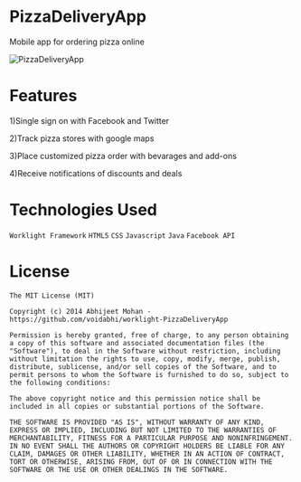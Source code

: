 PizzaDeliveryApp
==========================
Mobile app for ordering pizza online

![PizzaDeliveryApp](https://raw.githubusercontent.com/voidabhi/worklight-PizzaDeliveryApp/screenshot/screenshot.png)

Features
==========================

1)Single sign on with Facebook and Twitter 

2)Track pizza stores with google maps

3)Place customized pizza order with bevarages and add-ons

4)Receive notifications of discounts and deals


Technologies Used
==========================

`Worklight Framework`
`HTML5`
`CSS`
`Javascript`
`Java`
`Facebook API`


License
==========================

```
The MIT License (MIT)

Copyright (c) 2014 Abhijeet Mohan - https://github.com/voidabhi/worklight-PizzaDeliveryApp

Permission is hereby granted, free of charge, to any person obtaining a copy of this software and associated documentation files (the "Software"), to deal in the Software without restriction, including without limitation the rights to use, copy, modify, merge, publish, distribute, sublicense, and/or sell copies of the Software, and to permit persons to whom the Software is furnished to do so, subject to the following conditions:

The above copyright notice and this permission notice shall be included in all copies or substantial portions of the Software.

THE SOFTWARE IS PROVIDED "AS IS", WITHOUT WARRANTY OF ANY KIND, EXPRESS OR IMPLIED, INCLUDING BUT NOT LIMITED TO THE WARRANTIES OF MERCHANTABILITY, FITNESS FOR A PARTICULAR PURPOSE AND NONINFRINGEMENT. IN NO EVENT SHALL THE AUTHORS OR COPYRIGHT HOLDERS BE LIABLE FOR ANY CLAIM, DAMAGES OR OTHER LIABILITY, WHETHER IN AN ACTION OF CONTRACT, TORT OR OTHERWISE, ARISING FROM, OUT OF OR IN CONNECTION WITH THE SOFTWARE OR THE USE OR OTHER DEALINGS IN THE SOFTWARE.
```
